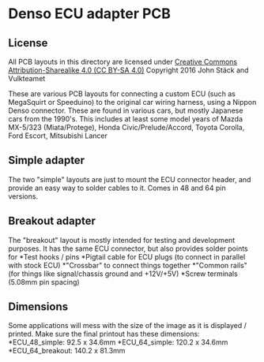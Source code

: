 # Denso ECU adapter PCB

## License
All PCB layouts in this directory are licensed under [Creative Commons Attribution-Sharealike 4.0 (CC BY-SA 4.0)](http://creativecommons.org/licenses/by-sa/4.0/)
Copyright 2016 John Stäck and Vulkteamet

These are various PCB layouts for connecting a custom ECU (such as MegaSquirt or Speeduino) to the original car wiring harness, using a Nippon Denso connector.
These are found in various cars, but mostly Japanese cars from the 1990's. This includes at least some model years of Mazda MX-5/323 (Miata/Protege), Honda Civic/Prelude/Accord, Toyota Corolla, Ford Escort, Mitsubishi Lancer

## Simple adapter
The two "simple" layouts are just to mount the ECU connector header, and provide an easy way to solder cables to it. Comes in 48 and 64 pin versions.

## Breakout adapter
The "breakout" layout is mostly intended for testing and development purposes. It has the same ECU connector, but also provides solder points for
*Test hooks / pins
*Pigtail cable for ECU plugs (to connect in parallel with stock ECU)
*"Crossbar" to connect things together
*"Common rails" (for things like signal/chassis ground and +12V/+5V)
*Screw terminals (5.08mm pin spacing)

## Dimensions
Some applications will mess with the size of the image as it is displayed / printed. Make sure the final printout has these dimensions:
*ECU_48_simple: 92.5 x 34.6mm
*ECU_64_simple: 120.2 x 34.6mm
*ECU_64_breakout: 140.2 x 81.3mm
